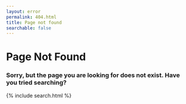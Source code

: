 ```yaml
---
layout: error
permalink: 404.html
title: Page not found
searchable: false
---
```


# Page Not Found

### Sorry, but the page you are looking for does not exist. Have you tried searching?

{% include search.html %}
